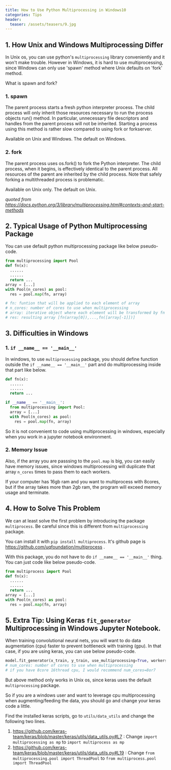 ```yaml
---
title: How to Use Python Multiprocessing in Windows10
categories: Tips
header:
  teaser: /assets/teasers/9.jpg
---
```


## 1. How Unix and Windows Multiprocessing Differ

In Unix os, you can use python's `multiprocessing` library conveniently and it won't make trouble. However in Windows, it is hard to use multiprocessing, since Windows can only use 'spawn' method where Unix defaults on 'fork' method.

What is spawn and fork?

### 1. spawn
The parent process starts a fresh python interpreter process. The child process will only inherit those resources necessary to run the process objects run() method. In particular, unnecessary file descriptors and handles from the parent process will not be inherited. Starting a process using this method is rather slow compared to using fork or forkserver.

Available on Unix and Windows. The default on Windows.

### 2. fork
The parent process uses os.fork() to fork the Python interpreter. The child process, when it begins, is effectively identical to the parent process. All resources of the parent are inherited by the child process. Note that safely forking a multithreaded process is problematic.

Available on Unix only. The default on Unix.

*quoted from https://docs.python.org/3/library/multiprocessing.html#contexts-and-start-methods*

## 2. Typical Usage of Python Multiprocessing Package

You can use default python multiprocessing package like below pseudo-code.

```python
from multiprocessing import Pool
def fn(x):
  ......
  ......
  return ...
array = [...]
with Pool(n_cores) as pool:
  res = pool.map(fn, array)

# fn: funtion that will be applied to each element of array
# n_cores: number of cores to use when multiprocessing
# array: iterative object where each element will be transformed by fn
# res: resulting array [fn(array[0]),...,fn([array[-1]])]
```

## 3. Difficulties in Windows

### 1. `if __name__ == '__main__'`

In windows, to use `multiprocessing` package, you should define function outside the `if __name__ == '__main__'` part and do multiprocessing inside that part like below.

```python
def fn(x):
  ......
  ......
  return ...

if __name__ == '__main__':
  from multiprocessing import Pool:
  array = [...]
  with Pool(n_cores) as pool:
    res = pool.map(fn, array)
```

So it is not convenient to code using multiprocessing in windows, especially when you work in a jupyter notebook environment.

### 2. Memory Issue

Also, if the array you are passsing to the `pool.map` is big, you can easily have memory issues, since windows multiprocessing will duplicate that array `n_cores` times to pass them to each workers.

If your computer has 16gb ram and you want to multiprocess with 8cores, but if the array takes more than 2gb ram, the program will exceed memory usage and terminate.


## 4. How to Solve This Problem

We can at least solve the first problem by introducing the package `multiprocess`. Be careful since this is different from `multiprocessing` package.

You can install it with `pip install multiprocess`. It's github page is https://github.com/uqfoundation/multiprocess .

With this package, you do not have to do `if __name__ == '__main__'` thing. You can just code like below pseudo-code.

```python
from multiprocess import Pool
def fn(x):
  ......
  ......
  return ...
array = [...]
with Pool(n_cores) as pool:
  res = pool.map(fn, array)
```

## 5. Extra Tip: Using Keras `fit_generator` Multiprocessing in Windows Jupyter Notebook.

When training convolutional neural nets, you will want to do data augmentation (cpu) faster to prevent bottleneck with training (gpu). In that case, if you are using keras, you can use below pseudo-code.

```python
model.fit_generator(x_train, y_train, use_multiprocessing=True, workers=num_cores)
# num_cores: number of cores to use when multiprocessing
# if you have 8core 16thread cpu, I would recommend num_cores=8or7
```

But above method only works in Unix os, since keras uses the default `multiprocessing` package.

So if you are a windows user and want to leverage cpu multiprocessing when augmenting/feeding the data, you should go and change your keras code a little.

Find the installed keras scripts, go to `utils/data_utils` and change the following two lines.

1. https://github.com/keras-team/keras/blob/master/keras/utils/data_utils.py#L7 : Change `import multiprocessing as mp` to `import multiprocess as mp`
2. https://github.com/keras-team/keras/blob/master/keras/utils/data_utils.py#L19 : Change `from multiprocessing.pool import ThreadPool` to `from multiprocess.pool import ThreadPool`
